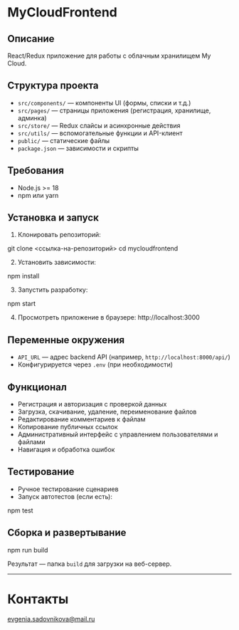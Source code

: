 # MyCloudFrontend

## Описание

React/Redux приложение для работы с облачным хранилищем My Cloud.

## Структура проекта

- `src/components/` — компоненты UI (формы, списки и т.д.)  
- `src/pages/` — страницы приложения (регистрация, хранилище, админка)  
- `src/store/` — Redux слайсы и асинхронные действия  
- `src/utils/` — вспомогательные функции и API-клиент  
- `public/` — статические файлы  
- `package.json` — зависимости и скрипты  

## Требования

- Node.js >= 18  
- npm или yarn  

## Установка и запуск

1. Клонировать репозиторий:


git clone <ссылка-на-репозиторий>
cd mycloudfrontend


2. Установить зависимости:

npm install


3. Запустить разработку:

npm start


4. Просмотреть приложение в браузере: http://localhost:3000

## Переменные окружения

- `API_URL` — адрес backend API (например, `http://localhost:8000/api/`)  
- Конфигурируется через `.env` (при необходимости)

## Функционал

- Регистрация и авторизация с проверкой данных  
- Загрузка, скачивание, удаление, переименование файлов  
- Редактирование комментариев к файлам  
- Копирование публичных ссылок  
- Административный интерфейс с управлением пользователями и файлами  
- Навигация и обработка ошибок  

## Тестирование

- Ручное тестирование сценариев  
- Запуск автотестов (если есть):

npm test


## Сборка и развертывание

npm run build


Результат — папка `build` для загрузки на веб-сервер.

---

# Контакты

evgenia.sadovnikova@mail.ru

